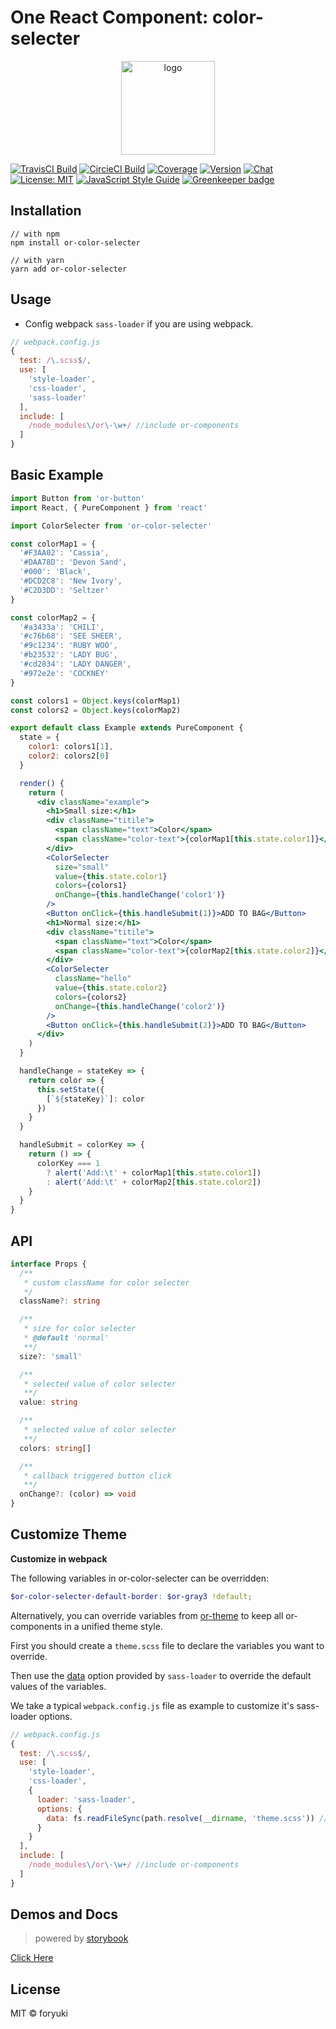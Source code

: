 # One React Component: color-selecter

<p align="center"><img width="150" src="https://cdn.rawgit.com/one-react/assets/master/logo%402x.png" alt="logo"></p>

[![TravisCI Build](https://img.shields.io/travis/one-react/color-selecter.svg)](https://travis-ci.org/one-react/color-selecter)
[![CircieCI Build](https://img.shields.io/circleci/project/github/one-react/color-selecter.svg)](https://circleci.com/gh/one-react/color-selecter)
[![Coverage](https://img.shields.io/codecov/c/github/one-react/color-selecter.svg)](https://codecov.io/gh/one-react/color-selecter) 
[![Version](https://img.shields.io/npm/v/or-color-selecter.svg)](https://www.npmjs.com/package/or-color-selecter)
[![Chat](https://img.shields.io/gitter/room/one-react-org/Lobby.svg)](https://gitter.im/one-react-org/Lobby)
[![License: MIT](https://img.shields.io/badge/License-MIT-brightgreen.svg)](https://opensource.org/licenses/MIT)
[![JavaScript Style Guide](https://img.shields.io/badge/code_style-standard-brightgreen.svg)](https://standardjs.com)
[![Greenkeeper badge](https://badges.greenkeeper.io/one-react/color-selecter.svg)](https://greenkeeper.io/) 

## Installation
```
// with npm
npm install or-color-selecter

// with yarn
yarn add or-color-selecter
```

## Usage
- Config webpack `sass-loader` if you are using webpack.

```js
// webpack.config.js
{
  test: /\.scss$/,
  use: [
    'style-loader',
    'css-loader',
    'sass-loader'
  ],
  include: [
    /node_modules\/or\-\w+/ //include or-components
  ]
}
```

## Basic Example

```jsx
import Button from 'or-button'
import React, { PureComponent } from 'react'

import ColorSelecter from 'or-color-selecter'

const colorMap1 = {
  '#F3AA02': 'Cassia',
  '#DAA78D': 'Devon Sand',
  '#000': 'Black',
  '#DCD2C8': 'New Ivory',
  '#C2D3DD': 'Seltzer'
}

const colorMap2 = {
  '#a3433a': 'CHILI',
  '#c76b68': 'SEE SHEER',
  '#9c1234': 'RUBY WOO',
  '#b23532': 'LADY BUG',
  '#cd2834': 'LADY DANGER',
  '#972e2e': 'COCKNEY'
}

const colors1 = Object.keys(colorMap1)
const colors2 = Object.keys(colorMap2)

export default class Example extends PureComponent {
  state = {
    color1: colors1[1],
    color2: colors2[0]
  }

  render() {
    return (
      <div className="example">
        <h1>Small size:</h1>
        <div className="titile">
          <span className="text">Color</span>
          <span className="color-text">{colorMap1[this.state.color1]}</span>
        </div>
        <ColorSelecter
          size="small"
          value={this.state.color1}
          colors={colors1}
          onChange={this.handleChange('color1')}
        />
        <Button onClick={this.handleSubmit(1)}>ADD TO BAG</Button>
        <h1>Normal size:</h1>
        <div className="titile">
          <span className="text">Color</span>
          <span className="color-text">{colorMap2[this.state.color2]}</span>
        </div>
        <ColorSelecter
          className="hello"
          value={this.state.color2}
          colors={colors2}
          onChange={this.handleChange('color2')}
        />
        <Button onClick={this.handleSubmit(2)}>ADD TO BAG</Button>
      </div>
    )
  }

  handleChange = stateKey => {
    return color => {
      this.setState({
        [`${stateKey}`]: color
      })
    }
  }

  handleSubmit = colorKey => {
    return () => {
      colorKey === 1
        ? alert('Add:\t' + colorMap1[this.state.color1])
        : alert('Add:\t' + colorMap2[this.state.color2])
    }
  }
}

```

## API

```ts
interface Props {
  /**
   * custom className for color selecter
   */
  className?: string

  /**
   * size for color selecter
   * @default 'normal'
   **/
  size?: 'small'

  /**
   * selected value of color selecter
   **/
  value: string

  /**
   * selected value of color selecter
   **/
  colors: string[]

  /**
   * callback triggered button click
   **/
  onChange?: (color) => void
}
```

## Customize Theme
**Customize in webpack**

The following variables in or-color-selecter can be overridden:

```scss
$or-color-selecter-default-border: $or-gray3 !default;
```

Alternatively, you can override variables from [or-theme](https://github.com/one-react/theme/blob/master/src/variables.scss) to keep all or-components in a unified theme style.

First you should create a `theme.scss` file to declare the variables you want to override.

Then use the [data](https://github.com/webpack-contrib/sass-loader#environment-variables)  option provided by `sass-loader` to override the default values of the variables.

We take a typical `webpack.config.js` file as example to customize it's sass-loader options.

```js
// webpack.config.js
{
  test: /\.scss$/,
  use: [
    'style-loader',
    'css-loader',
    {
      loader: 'sass-loader',
      options: {
        data: fs.readFileSync(path.resolve(__dirname, 'theme.scss')) // pass theme.scss to sass-loader
      }
    }
  ],
  include: [
    /node_modules\/or\-\w+/ //include or-components
  ]
}
```

## Demos and Docs
> powered by [storybook](https://storybook.js.org/)

[Click Here](https://one-react.github.io/color-selecter)

## License

MIT &copy; foryuki
